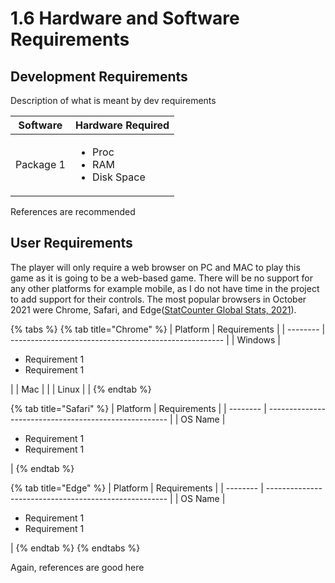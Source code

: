 # 1.6 Hardware and Software Requirements

## Development Requirements

Description of what is meant by dev requirements

| Software  | Hardware Required                                     |
| --------- | ----------------------------------------------------- |
| Package 1 | <ul><li>Proc</li><li>RAM</li><li>Disk Space</li></ul> |

References are recommended

## User Requirements

The player will only require a web browser on PC and MAC to play this game as it is going to be a web-based game.  There will be no support for any other platforms for example mobile, as I do not have time in the project to add support for their controls.  The most popular browsers in October 2021 were Chrome, Safari, and Edge([StatCounter Global Stats, 2021](../hardware-and-software-requirements-references.md)).

{% tabs %}
{% tab title="Chrome" %}
| Platform | Requirements                                          |
| -------- | ----------------------------------------------------- |
| Windows  | <ul><li>Requirement 1</li><li>Requirement 1</li></ul> |
| Mac      |                                                       |
| Linux    |                                                       |
{% endtab %}

{% tab title="Safari" %}
| Platform | Requirements                                          |
| -------- | ----------------------------------------------------- |
| OS Name  | <ul><li>Requirement 1</li><li>Requirement 1</li></ul> |
{% endtab %}

{% tab title="Edge" %}
| Platform | Requirements                                          |
| -------- | ----------------------------------------------------- |
| OS Name  | <ul><li>Requirement 1</li><li>Requirement 1</li></ul> |
{% endtab %}
{% endtabs %}

Again, references are good here
